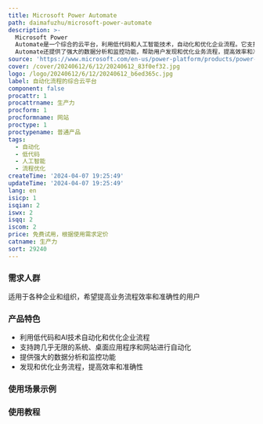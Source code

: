 ```yaml
---
title: Microsoft Power Automate
path: daimafuzhu/microsoft-power-automate
description: >-
  Microsoft Power
  Automate是一个综合的云平台，利用低代码和人工智能技术，自动化和优化企业流程。它支持跨几乎无限的系统、桌面应用程序和网站进行自动化，并提供AI、数字和机器人流程自动化功能。Power
  Automate还提供了强大的数据分析和监控功能，帮助用户发现和优化业务流程，提高效率和准确性。定价根据不同的使用需求而定。
source: 'https://www.microsoft.com/en-us/power-platform/products/power-automate'
cover: /cover/20240612/6/12/20240612_83f0ef32.jpg
logo: /logo/20240612/6/12/20240612_b6ed365c.jpg
label: 自动化流程的综合云平台
component: false
procattr: 1
procattrname: 生产力
procform: 1
procformname: 网站
proctype: 1
proctypename: 普通产品
tags:
  - 自动化
  - 低代码
  - 人工智能
  - 流程优化
createTime: '2024-04-07 19:25:49'
updateTime: '2024-04-07 19:25:49'
lang: en
isicp: 1
isqian: 2
iswx: 2
isqq: 2
iscom: 2
price: 免费试用，根据使用需求定价
catname: 生产力
sort: 29240
---
```




### 需求人群
适用于各种企业和组织，希望提高业务流程效率和准确性的用户

### 产品特色
- 利用低代码和AI技术自动化和优化企业流程
- 支持跨几乎无限的系统、桌面应用程序和网站进行自动化
- 提供强大的数据分析和监控功能
- 发现和优化业务流程，提高效率和准确性

### 使用场景示例


### 使用教程


  
